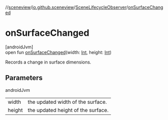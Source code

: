 //[sceneview](../../../index.md)/[io.github.sceneview](../index.md)/[SceneLifecycleObserver](index.md)/[onSurfaceChanged](on-surface-changed.md)

# onSurfaceChanged

[androidJvm]\
open fun [onSurfaceChanged](on-surface-changed.md)(width: [Int](https://kotlinlang.org/api/latest/jvm/stdlib/kotlin/-int/index.html), height: [Int](https://kotlinlang.org/api/latest/jvm/stdlib/kotlin/-int/index.html))

Records a change in surface dimensions.

## Parameters

androidJvm

| | |
|---|---|
| width | the updated width of the surface. |
| height | the updated height of the surface. |
